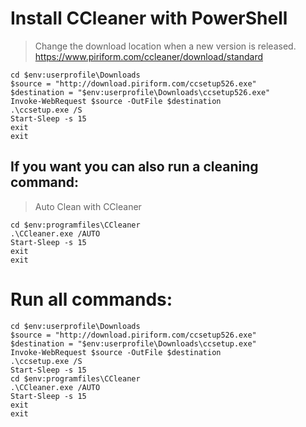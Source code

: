 # Install CCleaner with PowerShell

> Change the download location when a new version is released.
> https://www.piriform.com/ccleaner/download/standard

```
cd $env:userprofile\Downloads
$source = "http://download.piriform.com/ccsetup526.exe"
$destination = "$env:userprofile\Downloads\ccsetup526.exe"
Invoke-WebRequest $source -OutFile $destination
.\ccsetup.exe /S
Start-Sleep -s 15
exit
exit
```

## If you want you can also run a cleaning command:
> Auto Clean with CCleaner

```
cd $env:programfiles\CCleaner
.\CCleaner.exe /AUTO
Start-Sleep -s 15
exit
exit
```

# Run all commands:

```
cd $env:userprofile\Downloads
$source = "http://download.piriform.com/ccsetup526.exe"
$destination = "$env:userprofile\Downloads\ccsetup.exe"
Invoke-WebRequest $source -OutFile $destination
.\ccsetup.exe /S
Start-Sleep -s 15
cd $env:programfiles\CCleaner
.\CCleaner.exe /AUTO
Start-Sleep -s 15
exit
exit
```
